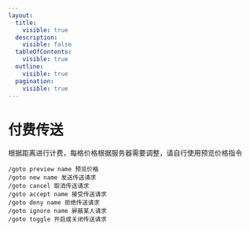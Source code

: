 ```yaml
---
layout:
  title:
    visible: true
  description:
    visible: false
  tableOfContents:
    visible: true
  outline:
    visible: true
  pagination:
    visible: true
---
```


# 付费传送

根据距离进行计费，每格价格根据服务器需要调整，请自行使用预览价格指令

```
/goto preview name 预览价格
/goto new name 发送传送请求
/goto cancel 取消传送请求
/goto accept name 接受传送请求
/goto deny name 拒绝传送请求
/goto ignore name 屏蔽某人请求
/goto toggle 开启或关闭传送请求
```

